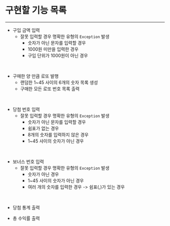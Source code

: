 # 구현할 기능 목록

****

- 구입 금액 입력
  - 잘못 입력할 경우 명확한 유형의 `Exception` 발생
    - 숫자가 아닌 문자를 입력할 경우
    - 1000원 미만을 입력한 경우
    - 구입 단위가 1000원이 아닌 경우

<br> 

- 구매한 양 만큼 로또 발행
  - 랜덤한 1~45 사이의 6개의 숫자 목록 생성
  - 구매한 모든 로또 번호 목록 출력

<br>  

- 당첨 번호 입력 
  - 잘못 입력할 경우 명확한 유형의 `Exception` 발생
    - 숫자가 아닌 문자를 입력할 경우
    - 쉼표가 없는 경우
    - 8개의 숫자를 입력하지 않은 경우
    - 1~45 사이의 숫자가 아닌 경우

<br>  

- 보너스 번호 입력
  - 잘못 입력할 경우 명확한 유형의 `Exception` 발생
    - 숫자가 아닌 경우
    - 1~45 사이의 숫자가 아닌 경우
    - 여러 개의 숫자를 입력한 경우 -> 쉼표(,)가 있는 경우

<br> 

- 당첨 통계 출력

- 총 수익률 출력
